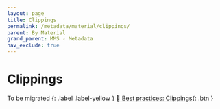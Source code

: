 ```yaml
---
layout: page
title: Clippings
permalink: /metadata/material/clippings/
parent: By Material
grand_parent: MMS › Metadata
nav_exclude: true
---
```


# Clippings
To be migrated
{: .label .label-yellow }
[📄 Best practices: Clippings](https://docs.google.com/document/u/0/d/1e8CE3VGq47AlmDuH3gLo7FRx5LmDwMFDGX1rewpkmis/edit){: .btn }